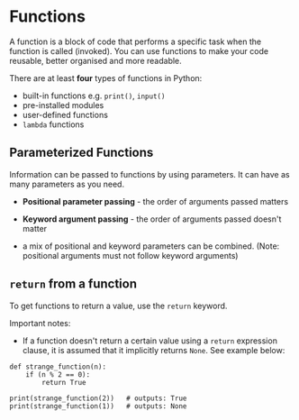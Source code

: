 # Functions

A function is a block of code that performs a specific task when the function is called (invoked). You can use functions to make your code reusable, better organised and more readable.

There are at least **four** types of functions in Python:

* built-in functions e.g. `print()`, `input()`
* pre-installed modules
* user-defined functions
* `lambda` functions

## Parameterized Functions

Information can be passed to functions by using parameters. It can have as many parameters as you need.

* **Positional parameter passing** - the order of arguments passed matters

* **Keyword argument passing** - the order of arguments passed doesn't matter

* a mix of positional and keyword parameters can be combined. (Note: positional arguments must not follow keyword arguments)

## `return` from a function

To get functions to return a value, use the `return` keyword.

Important notes:
* If a function doesn't return a certain value using a `return` expression clause, it is assumed that it implicitly returns `None`. See example below:

```
def strange_function(n):
    if (n % 2 == 0):
        return True

print(strange_function(2))   # outputs: True
print(strange_function(1))   # outputs: None
```